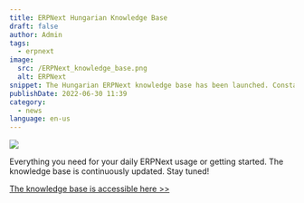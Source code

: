 ```yaml
---
title: ERPNext Hungarian Knowledge Base
draft: false
author: Admin
tags:
  - erpnext
image:
  src: /ERPNext_knowledge_base.png
  alt: ERPNext
snippet: The Hungarian ERPNext knowledge base has been launched. Constantly updated with new content.
publishDate: 2022-06-30 11:39
category:
  - news
language: en-us
---
```


<img src="/images/Screenshot (73).png">

Everything you need for your daily ERPNext usage or getting started. The knowledge base is continuously updated. Stay tuned!

<a href="https://www.monolithon.com/kb/erpnext-beállítások-magyarul" rel="noopener noreferrer">The knowledge base is accessible here &gt;&gt;</a>
